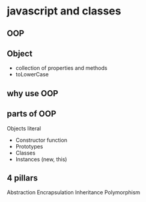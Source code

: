 # javascript and classes

## OOP

## Object
- collection of properties and methods
- toLowerCase

## why use OOP

## parts of OOP
Objects literal

- Constructor function
- Prototypes
- Classes
- Instances (new, this)


## 4 pillars
Abstraction
Encrapsulation
Inheritance
Polymorphism